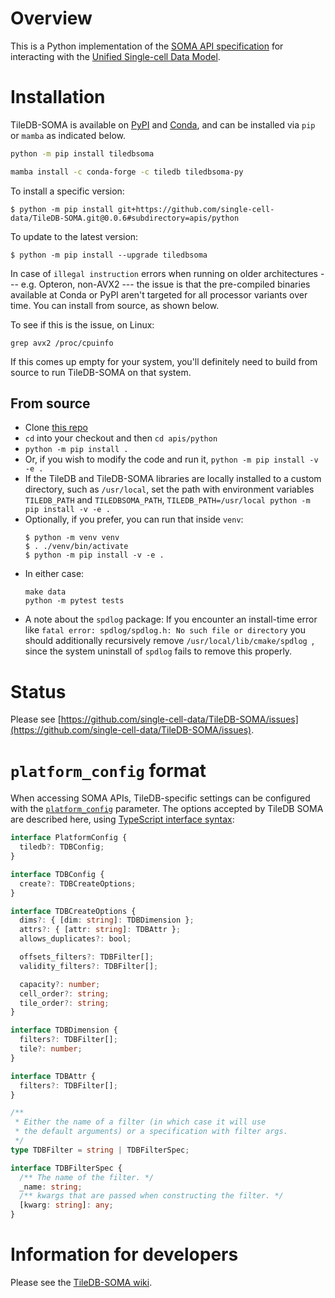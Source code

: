 # Overview

This is a Python implementation of the [SOMA API specification](https://github.com/single-cell-data/SOMA/blob/main/abstract_specification.md) for interacting with the [Unified Single-cell Data Model](https://github.com/single-cell-data/SOMA).

# Installation

TileDB-SOMA is available on [PyPI](https://pypi.org/project/tiledbsoma/) and [Conda](https://anaconda.org/tiledb/tiledbsoma-py), and can be installed via `pip` or `mamba` as indicated below.

```bash
python -m pip install tiledbsoma
```

```bash
mamba install -c conda-forge -c tiledb tiledbsoma-py
```

To install a specific version:

```shell
$ python -m pip install git+https://github.com/single-cell-data/TileDB-SOMA.git@0.0.6#subdirectory=apis/python
```

To update to the latest version:

```shell
$ python -m pip install --upgrade tiledbsoma
```

In case of `illegal instruction` errors when running on older architectures --- e.g. Opteron, non-AVX2 --- the issue is that the pre-compiled binaries available at Conda or PyPI aren't targeted for all processor variants over time. You can install from source, as shown below.

To see if this is the issue, on Linux:

```
grep avx2 /proc/cpuinfo
```

If this comes up empty for your system, you'll definitely need to build from source to run TileDB-SOMA on that system.

## From source

* Clone [this repo](https://github.com/single-cell-data/TileDB-SOMA)
* `cd` into your checkout and then `cd apis/python`
* `python -m pip install .`
* Or, if you wish to modify the code and run it, `python -m pip install -v -e .`
* If the TileDB and TileDB-SOMA libraries are locally installed to a custom directory, such as `/usr/local`, set the path with environment variables `TILEDB_PATH` and `TILEDBSOMA_PATH`, `TILEDB_PATH=/usr/local python -m pip install -v -e .`
* Optionally, if you prefer, you can run that inside `venv`:
  ```shell
  $ python -m venv venv
  $ . ./venv/bin/activate
  $ python -m pip install -v -e .
  ```
* In either case:
  ```shell
  make data
  python -m pytest tests
  ```
* A note about the `spdlog` package: If you encounter an install-time error like `fatal error: spdlog/spdlog.h: No such file or directory` you should additionally recursively remove `/usr/local/lib/cmake/spdlog `, since the system uninstall of `spdlog` fails to remove this properly.

# Status

Please see [https://github.com/single-cell-data/TileDB-SOMA/issues](https://github.com/single-cell-data/TileDB-SOMA/issues).

# `platform_config` format

When accessing SOMA APIs, TileDB-specific settings can be configured with the [`platform_config`](https://github.com/single-cell-data/SOMA/blob/main/abstract_specification.md#platform-specific-configuration) parameter.
The options accepted by TileDB SOMA are described here, using [TypeScript interface syntax](https://www.typescriptlang.org/docs/handbook/2/objects.html):

```typescript
interface PlatformConfig {
  tiledb?: TDBConfig;
}

interface TDBConfig {
  create?: TDBCreateOptions;
}

interface TDBCreateOptions {
  dims?: { [dim: string]: TDBDimension };
  attrs?: { [attr: string]: TDBAttr };
  allows_duplicates?: bool;

  offsets_filters?: TDBFilter[];
  validity_filters?: TDBFilter[];

  capacity?: number;
  cell_order?: string;
  tile_order?: string;
}

interface TDBDimension {
  filters?: TDBFilter[];
  tile?: number;
}

interface TDBAttr {
  filters?: TDBFilter[];
}

/**
 * Either the name of a filter (in which case it will use
 * the default arguments) or a specification with filter args.
 */
type TDBFilter = string | TDBFilterSpec;

interface TDBFilterSpec {
  /** The name of the filter. */
  _name: string;
  /** kwargs that are passed when constructing the filter. */
  [kwarg: string]: any;
}
```

# Information for developers

Please see the [TileDB-SOMA wiki](https://github.com/single-cell-data/TileDB-SOMA/wiki).

<!-- temp for readthedocs testing -->
